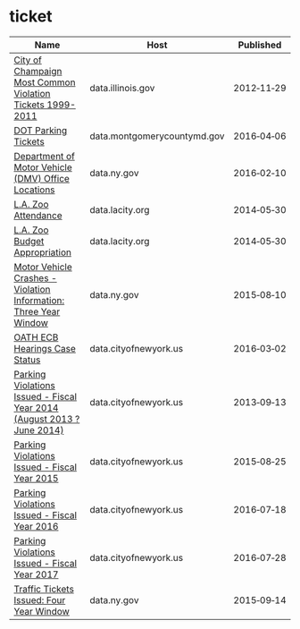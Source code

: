# ticket

Name | Host | Published
---- | ---- | ---------
[City of Champaign Most Common Violation Tickets 1999-2011](../datasets/nnhd-ku5t.md) | data.illinois.gov | 2012&#x2011;11&#x2011;29
[DOT Parking Tickets](../datasets/uyb2-cfmc.md) | data.montgomerycountymd.gov | 2016&#x2011;04&#x2011;06
[Department of Motor Vehicle (DMV) Office Locations](../datasets/9upz-c7xg.md) | data.ny.gov | 2016&#x2011;02&#x2011;10
[L.A. Zoo Attendance](../datasets/3gwn-arjr.md) | data.lacity.org | 2014&#x2011;05&#x2011;30
[L.A. Zoo Budget Appropriation](../datasets/jpdu-8y8k.md) | data.lacity.org | 2014&#x2011;05&#x2011;30
[Motor Vehicle Crashes - Violation Information: Three Year Window](../datasets/abfj-y7uq.md) | data.ny.gov | 2015&#x2011;08&#x2011;10
[OATH ECB Hearings Case Status](../datasets/jz4z-kudi.md) | data.cityofnewyork.us | 2016&#x2011;03&#x2011;02
[Parking Violations Issued - Fiscal Year 2014 (August 2013 ? June 2014)](../datasets/jt7v-77mi.md) | data.cityofnewyork.us | 2013&#x2011;09&#x2011;13
[Parking Violations Issued - Fiscal Year 2015](../datasets/c284-tqph.md) | data.cityofnewyork.us | 2015&#x2011;08&#x2011;25
[Parking Violations Issued - Fiscal Year 2016](../datasets/kiv2-tbus.md) | data.cityofnewyork.us | 2016&#x2011;07&#x2011;18
[Parking Violations Issued - Fiscal Year 2017](../datasets/pvqr-7yc4.md) | data.cityofnewyork.us | 2016&#x2011;07&#x2011;28
[Traffic Tickets Issued: Four Year Window](../datasets/q4hy-kbtf.md) | data.ny.gov | 2015&#x2011;09&#x2011;14

